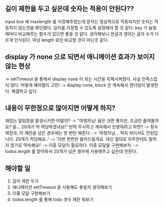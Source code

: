 ## 길이 제한을 두고 싶은데 숫자는 적용이 안된다??
input box 에 maxlength 를 지정해주었는데 문자는 정상적으로 작동되지만 숫자는 작동하지 않는것을 확인했다.
길이를 지정할 수 있도록 설정해야 할 것 같다. key 가 눌릴때마다 비교해주는 함수가 있으면 좋을 것 같다.
생각해보니 한글과 영어는 글자 수가 다르게 인식된다. 마냥 length 로만 비교할 것이 아닌것 같다.

## display 가 none 으로 되면서 애니메이션 효과가 보이지 않는 현상
-> setTimeout 을 통해서 display none 이 되는 시간을 지체시켜줬다. 사실 만족스럽지 않다. 어떻게 해야할지 고민!
-> display none, block 은 계속해서 렌더링이 발생한다. 해결하고 싶다.

## 내용이 무한정으로 많아지면 어떻게 하지?
재밌는 알림창을 발생시키면 어떨까? -> "여행자님! 꿈은 크면 좋지만, 조금만 줄여볼까요? 음... 20개가 딱 적당하겠네요!"
만약 무시하고 계속해서 진행하려고 하면? -> 횟수 제한과, 이 제한을 넘은 경우에는 한 번만 해준다. -> '여행자님... 억지 부리셔도 안된답니다. 20개가 적당해요..'
-> '이번 한번만 들어드릴게요. 대신 절대로 아무한테도 말하지 않기로 약속해요!'
-> 이중 모달이 필요하다. 이중 모달을 구현해보자.
-> todos.length 를 받아와서 20개가 넘은 경우에 사용해주고 싶은데 안된다. 

## 해야할 일

1. 길이 제한 두기
2. 애니메이션 setTimeout 을 사용해도 좋을지 생각해보기
3. 이중 모달 구현해보기
4. todos.length 를 통해 todo 갯수 제한 둬보기